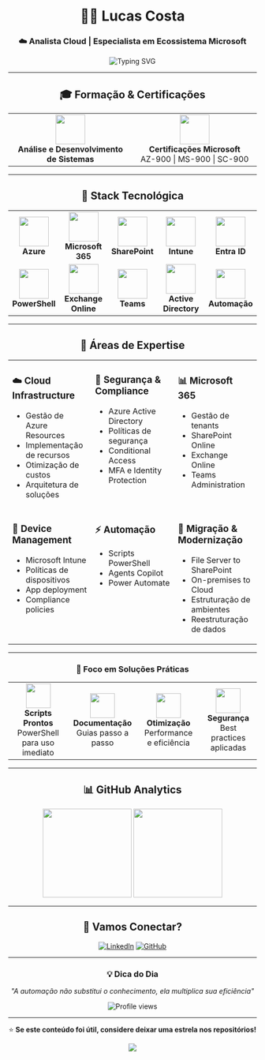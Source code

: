 <div align="center">

# 👨‍💻 Lucas Costa

### ☁️ Analista Cloud | Especialista em Ecossistema Microsoft

<img src="https://readme-typing-svg.herokuapp.com?font=Fira+Code&pause=1000&color=0078D4&center=true&vCenter=true&width=435&lines=Cloud+Analyst;Microsoft+365+Specialist;Azure+Cloud;PowerShell+Automation;SharePoint+%26+Intune" alt="Typing SVG" />

</div>

---

<div align="center">

## 🎓 Formação & Certificações

<table>
<tr>
<td align="center" width="50%">
<img src="https://img.icons8.com/color/96/000000/graduation-cap.png" width="60"/>
<br><strong>Análise e Desenvolvimento de Sistemas</strong>
</td>
<td align="center" width="50%">
<img src="https://img.icons8.com/color/96/000000/microsoft.png" width="60"/>
<br><strong>Certificações Microsoft</strong>
<br>AZ-900 | MS-900 | SC-900
</td>
</tr>
</table>

</div>

---

<div align="center">

## 🚀 Stack Tecnológica

<table>
<tr>
<td align="center" width="20%">
<img src="https://upload.wikimedia.org/wikipedia/commons/f/fa/Microsoft_Azure.svg" width="60" height="60"/>
<br><strong>Azure</strong>
</td>
<td align="center" width="20%">
<img src="https://cdn4.iconfinder.com/data/icons/flat-brand-logo-2/512/microsoft-512.png" width="60" height="60"/>
<br><strong>Microsoft 365</strong>
</td>
<td align="center" width="20%">
<img src="https://cdn0.iconfinder.com/data/icons/logos-microsoft-office-365/128/Microsoft_Office-09-512.png" width="60" height="60"/>
<br><strong>SharePoint</strong>
</td>
<td align="center" width="20%">
<img src="https://img.icons8.com/?size=512&id=D5nuxA0qwo6w&format=png" width="60" height="60"/>
<br><strong>Intune</strong>
</td>
<td align="center" width="20%">
<img src="https://upload.wikimedia.org/wikipedia/commons/thumb/8/8c/Microsoft_Entra_ID_color_icon.svg/2048px-Microsoft_Entra_ID_color_icon.svg.png" width="60" height="60"/>
<br><strong>Entra ID</strong>
</td>
</tr>
<tr>
<td align="center" width="20%">
<img src="https://upload.wikimedia.org/wikipedia/commons/2/2f/PowerShell_5.0_icon.png" width="60" height="60"/>
<br><strong>PowerShell</strong>
</td>
<td align="center" width="20%">
<img src="https://upload.wikimedia.org/wikipedia/commons/thumb/e/ea/Microsoft_Exchange_%282019-present%29.svg/2346px-Microsoft_Exchange_%282019-present%29.svg.png" width="60" height="60"/>
<br><strong>Exchange Online</strong>
</td>
<td align="center" width="20%">
<img src="https://upload.wikimedia.org/wikipedia/commons/thumb/c/c9/Microsoft_Office_Teams_%282018%E2%80%93present%29.svg/2203px-Microsoft_Office_Teams_%282018%E2%80%93present%29.svg.png" width="60" height="60"/>
<br><strong>Teams</strong>
</td>
<td align="center" width="20%">
<img src="https://cdn.worldvectorlogo.com/logos/azure-active-directory-1.svg" width="60" height="60"/>
<br><strong>Active Directory</strong>
</td>
<td align="center" width="20%">
<img src="https://cdn-icons-png.freepik.com/512/12732/12732062.png" width="60" height="60"/>
<br><strong>Automação</strong>
</td>
</tr>
</table>

</div>

---

<div align="center">

## 💼 Áreas de Expertise

</div>

<table align="center">
<tr>
<td width="33%" valign="top">

### ☁️ Cloud Infrastructure
- Gestão de Azure Resources
- Implementação de recursos
- Otimização de custos
- Arquitetura de soluções

</td>
<td width="33%" valign="top">

### 🔐 Segurança & Compliance
- Azure Active Directory
- Políticas de segurança
- Conditional Access
- MFA e Identity Protection

</td>
<td width="33%" valign="top">

### 📊 Microsoft 365
- Gestão de tenants
- SharePoint Online
- Exchange Online
- Teams Administration

</td>
</tr>
<tr>
<td width="33%" valign="top">

### 📱 Device Management
- Microsoft Intune
- Políticas de dispositivos
- App deployment
- Compliance policies

</td>
<td width="33%" valign="top">

### ⚡ Automação
- Scripts PowerShell
- Agents Copilot
- Power Automate

</td>
<td width="33%" valign="top">

### 🔄 Migração & Modernização
- File Server to SharePoint
- On-premises to Cloud
- Estruturação de ambientes
- Reestruturação de dados

</td>
</tr>
</table>

---

<div align="center">

### 🎯 Foco em Soluções Práticas

<table>
<tr>
<td align="center">
<img src="https://img.icons8.com/fluency/96/000000/code.png" width="50"/>
<br><strong>Scripts Prontos</strong>
<br>PowerShell para uso imediato
</td>
<td align="center">
<img src="https://img.icons8.com/fluency/96/000000/document.png" width="50"/>
<br><strong>Documentação</strong>
<br>Guias passo a passo
</td>
<td align="center">
<img src="https://img.icons8.com/fluency/96/000000/rocket.png" width="50"/>
<br><strong>Otimização</strong>
<br>Performance e eficiência
</td>
<td align="center">
<img src="https://img.icons8.com/fluency/96/000000/security-checked.png" width="50"/>
<br><strong>Segurança</strong>
<br>Best practices aplicadas
</td>
</tr>
</table>

</div>

---

<div align="center">

## 📊 GitHub Analytics

<img height="180em" src="https://github-readme-stats.vercel.app/api?username=LucasViniciusNunesCosta&show_icons=true&theme=github_dark&include_all_commits=true&count_private=true&bg_color=0d1117&title_color=0078D4&text_color=c9d1d9&icon_color=0078D4&border_color=30363d"/>
<img height="180em" src="https://github-readme-stats.vercel.app/api/top-langs/?username=LucasViniciusNunesCosta&layout=compact&theme=github_dark&bg_color=0d1117&title_color=0078D4&text_color=c9d1d9&border_color=30363d"/>

</div>

---

<div align="center">

## 🤝 Vamos Conectar?

[![LinkedIn](https://img.shields.io/badge/LinkedIn-0077B5?style=for-the-badge&logo=linkedin&logoColor=white)](https://www.linkedin.com/in/lucas-vinicius-costa)
[![GitHub](https://img.shields.io/badge/GitHub-100000?style=for-the-badge&logo=github&logoColor=white)](https://github.com/LucasViniciusNunesCosta)

</div>

---

<div align="center">

### 💡 Dica do Dia

*"A automação não substitui o conhecimento, ela multiplica sua eficiência"*

<img src="https://komarev.com/ghpvc/?username=seu-usuario&color=0078D4&style=flat-square&label=Visualizações+do+Perfil" alt="Profile views"/>

---

⭐ **Se este conteúdo foi útil, considere deixar uma estrela nos repositórios!**

<img src="https://capsule-render.vercel.app/api?type=waving&color=0078D4&height=100&section=footer"/>

</div>
